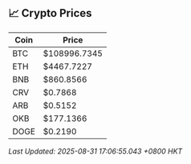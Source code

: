 ## 📈 Crypto Prices

| Coin | Price |
| ---- | ----- |
| BTC | $108996.7345 |
| ETH | $4467.7227 |
| BNB | $860.8566 |
| CRV | $0.7868 |
| ARB | $0.5152 |
| OKB | $177.1366 |
| DOGE | $0.2190 |

_Last Updated: 2025-08-31 17:06:55.043 +0800 HKT_
